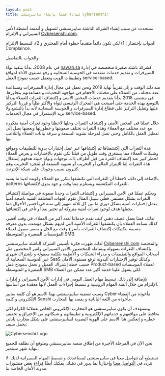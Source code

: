```yaml
---
layout: post
title: لماذا قمنا بإنشاء سايبرسنشي Cybersenshi؟
---
```


سنتحدث عن سبب إنشاء الشركة الناشئة سايبرسنشي لتسهيل و أتمتمة أنشطة الأمن السيبراني و الإلتزام [Cybersenshi.com](https://www.cybersenshi.com).

الجواب بإختصار : 1) لكي تكون دائماً متقدماً خطوة أمام المخترق و 2)، لتبسيط الإلتزام Complaince.

والجواب بالتفاصيل:



في عام 2008، بدأنا بتنفيذ نواة [nawah.sa](https://www.nawah.sa) كشركة ناشئة صغيرة متخصصة في إدارة السيرفرات و تقديم خدمات متقدمة في الحوسبة السحابية و رفع مستوى الأداء لمواقع وتطبيقات الويب وتعمل حسب نموذج العمل service-based.

منذ ذلك الوقت و إلى تقريباً نهاية 2019 ونحن نعمل في مجال إدارة السيرفرات ومساعدة عدد مختلف من العملاء على مختلف الأحجام في مواجهة التحديات و مساعدتهم بتجاوزها.
في منتصف 2018 بدأنا بتقديم خدمات الفحص الأمني و إكتشاف الثغرات للعملاء  وبدأنا بالتوسع بهذه الخدمة حتى أصبحت هي المحرك الرئيسي لنواة والأكثر طلباً و قررنا التركيز عليها وتقليل التركيز على قطاع إدارة السيرفرات و الحوسبة السحابية لأنه بدأ بالتشبع ولا نريد الإستمرار في مجال الخدمات service-based.

خلال عملنا في الفحص الأمني و إكتشاف الثغرات وحلها لاحظنا وجود ثغرات أمنية متكررة مع عدد مختلف مع العملاء وهذة الثغرات تختلف صعوبتها و خطورتها وبعضها يصل إلى تعطيل العمل بالكامل وحتى تصل لمرحلة تشويه السمعة و سرقة بيانات العملاء والتلاعب بها.

هذة الثغرات التي إكتشفناها تم إكتشافها عبر عمل إختبارات يدوية للتطبيقات ومواقع وشبكات العملاء مما يستغرق وقت طويل من قبلنا لكي نقوم بالإختبارات و يعرض العملاء لخطر كبير عند إكتشاف الثغرة من قبل أطراف ذات توجهات ونوايا خبيثة هدفهم إستغلال هذة الثغرات إما للإبتزاز المالي أو التخريب أو تشويه السمعة أو لمجرد التخريب وهم كثيرون بسبب وجودك على شبكة الإنترنت.

بالإضافة إلى ذلك، لاحظنا أن الثغرات التي نكتشفها تتكرر مع العملاء وكونت لدينا ما يشبه patterns للثغرات المكتشفة ويستلزم مننا وقت و جهد يدوي لإكتشافها.

وبحكم عملنا في الأمن السيبراني و إكتشاف الثغرات وجدنا صعوبة في مواصلة إكتشاف الثغرات بشكل مستمر. فعلى سبيل المثال تقوم الجهات المختلفة الشبه ناضجة أمنياً بعمل إختبارات أمنية بشكل دوري ما بين كل ثلاثة شهور إلى سنة في أحسن الأحوال مما يجعلها هدف لوجود ثغرات أمنية متروكة لم تختبر بعد أو تأخر في إكتشافها.

لذلك، قمنا بعمل عصف ذهني كيف نقدم خدماتنا لعدد أكبر من العملاء، في وقت أقصر، كذلك نساعد العملاء بأن يكتشفوا الثغرات الأمنية التي لديهم بشكل مؤتمت، بدون معرفة مسبقة بتكتيكات إكتشاف الثغرات، بأسرع وقت مع الحل و بسعر مقبول لعملاء المؤسسات الصغيرة و المتوسطة SMB.

لذلك ظهرت فكرة تأسيس الشركة الناشئة سايبرسنشي [Cybersenshi.com](https://www.cybersenshi.com) والمختصة بإكتشاف الثغرات بسهولة وبساطة للمختصين بالأمن السيبراني ولغير المختصين مثل أصحاب المواقع والتطبيقات و مدراء الشبكات و الأنظمة بتكلفة معقولة و بإشتراك شهري عبر الحوسبة السحابية ك SaaS وكذلك توفير الإختبارات اليدوية لرفع مستوى الأمان حسب خطة إشتراك العميل و نعمل بنموذج عمل Product-based لعملاء الموسسات الصغيرة و المتوسطة SMB لكي يسهل علينا خدمة أكبر عدد ممكن من العملاء.

بلإضافة إلى ذلك، تبسيط مهام العمل اليومي في إدارات الأمن السيبراني و إدارات الإلتزام من خلال أتمتة المهام الروتينية و تبسيط إجراءات العمل لأنها معقدة من أساسها.

وسبب تسمية سايبرسنشي بهذا الاسم هو أن كلمة سايبر Cyber مأخوذة من الفضاء الإلكتروني و كلمة Senshi مأخوذة من اللغة اليابانية و يقصد بها المحارب.

ونستهدف أن يكون سايبرسنشي هو المحارب الإلكتروني الخاص بعملائنا الكرام لكي يحافظ على مواقعهم و خدماتهم الإلكترونية و تطبيقاتهم و 
شبكاتهم من الإختراق و تخفيف خطره و إنعكس هذا الاسم على الهوية البصرية لسايبرسنشي على شكل محارب ياباني يحمل سيف:

![Cybersenshi Logo](https://www.cybersenshi.com/icons/icon-512x512.png)


نحن الآن في المرحلة الأخيرة من إطلاق منصة سايبرسنشي ومتوقع أن نطلقه للجميع بنهاية شهر سبتمبر.


تستطيع أن تتواصل معنا في سايبرسنشي لمساعدتك و تبسيط المهام السيبرانية لديك. لا تتردد في [التواصل معنا](https://www.cybersenshi.com/#contactUsBlock) وإخبارنا بما يدور في ذهنك. يمكنك أيضًا [قراءة](https://blog.cybersenshi.com) بعض منشورات مدونة الأمان الخاصة بنا.

